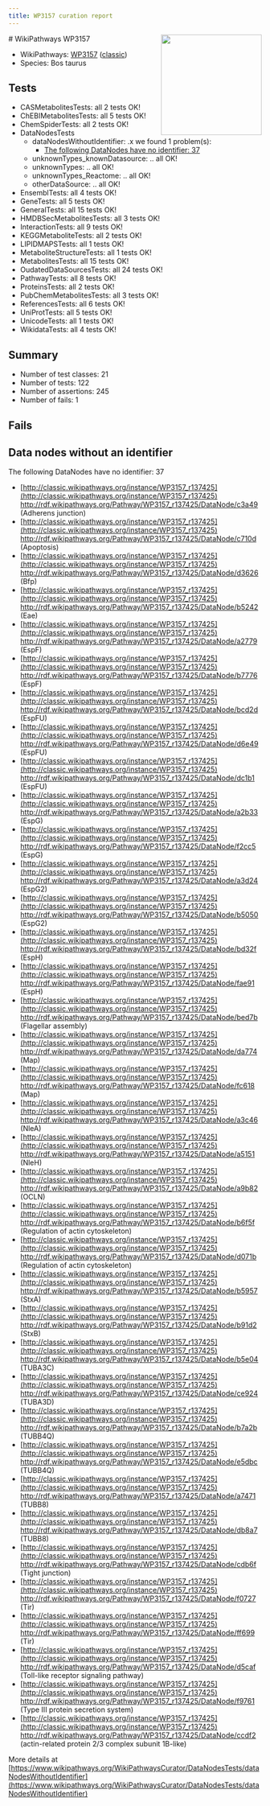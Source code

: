 ```yaml
---
title: WP3157 curation report
---
```


<img style="float: right; width: 200px" src="https://upload.wikimedia.org/wikipedia/commons/thumb/8/83/Wplogo_with_text_500.png/640px-Wplogo_with_text_500.png" />
# WikiPathways WP3157

* WikiPathways: [WP3157](https://wikipathways.org/pathways/WP3157) ([classic](https://classic.wikipathways.org/instance/WP3157))
* Species: Bos taurus
## Tests
* CASMetabolitesTests: all 2 tests OK!
* ChEBIMetabolitesTests: all 5 tests OK!
* ChemSpiderTests: all 2 tests OK!
* DataNodesTests
    * dataNodesWithoutIdentifier: .x we found 1 problem(s):
        * [The following DataNodes have no identifier: 37](#8792c4d5)
    * unknownTypes_knownDatasource: .. all OK!
    * unknownTypes: .. all OK!
    * unknownTypes_Reactome: .. all OK!
    * otherDataSource: .. all OK!
* EnsemblTests: all 4 tests OK!
* GeneTests: all 5 tests OK!
* GeneralTests: all 15 tests OK!
* HMDBSecMetabolitesTests: all 3 tests OK!
* InteractionTests: all 9 tests OK!
* KEGGMetaboliteTests: all 2 tests OK!
* LIPIDMAPSTests: all 1 tests OK!
* MetaboliteStructureTests: all 1 tests OK!
* MetabolitesTests: all 15 tests OK!
* OudatedDataSourcesTests: all 24 tests OK!
* PathwayTests: all 8 tests OK!
* ProteinsTests: all 2 tests OK!
* PubChemMetabolitesTests: all 3 tests OK!
* ReferencesTests: all 6 tests OK!
* UniProtTests: all 5 tests OK!
* UnicodeTests: all 1 tests OK!
* WikidataTests: all 4 tests OK!


## Summary

* Number of test classes: 21
* Number of tests: 122
* Number of assertions: 245
* Number of fails: 1

## Fails

<a name="8792c4d5" />

## Data nodes without an identifier

The following DataNodes have no identifier: 37

* [http://classic.wikipathways.org/instance/WP3157_r137425](http://classic.wikipathways.org/instance/WP3157_r137425) http://rdf.wikipathways.org/Pathway/WP3157_r137425/DataNode/c3a49 (Adherens junction)
* [http://classic.wikipathways.org/instance/WP3157_r137425](http://classic.wikipathways.org/instance/WP3157_r137425) http://rdf.wikipathways.org/Pathway/WP3157_r137425/DataNode/c710d (Apoptosis)
* [http://classic.wikipathways.org/instance/WP3157_r137425](http://classic.wikipathways.org/instance/WP3157_r137425) http://rdf.wikipathways.org/Pathway/WP3157_r137425/DataNode/d3626 (Bfp)
* [http://classic.wikipathways.org/instance/WP3157_r137425](http://classic.wikipathways.org/instance/WP3157_r137425) http://rdf.wikipathways.org/Pathway/WP3157_r137425/DataNode/b5242 (Eae)
* [http://classic.wikipathways.org/instance/WP3157_r137425](http://classic.wikipathways.org/instance/WP3157_r137425) http://rdf.wikipathways.org/Pathway/WP3157_r137425/DataNode/a2779 (EspF)
* [http://classic.wikipathways.org/instance/WP3157_r137425](http://classic.wikipathways.org/instance/WP3157_r137425) http://rdf.wikipathways.org/Pathway/WP3157_r137425/DataNode/b7776 (EspF)
* [http://classic.wikipathways.org/instance/WP3157_r137425](http://classic.wikipathways.org/instance/WP3157_r137425) http://rdf.wikipathways.org/Pathway/WP3157_r137425/DataNode/bcd2d (EspFU)
* [http://classic.wikipathways.org/instance/WP3157_r137425](http://classic.wikipathways.org/instance/WP3157_r137425) http://rdf.wikipathways.org/Pathway/WP3157_r137425/DataNode/d6e49 (EspFU)
* [http://classic.wikipathways.org/instance/WP3157_r137425](http://classic.wikipathways.org/instance/WP3157_r137425) http://rdf.wikipathways.org/Pathway/WP3157_r137425/DataNode/dc1b1 (EspFU)
* [http://classic.wikipathways.org/instance/WP3157_r137425](http://classic.wikipathways.org/instance/WP3157_r137425) http://rdf.wikipathways.org/Pathway/WP3157_r137425/DataNode/a2b33 (EspG)
* [http://classic.wikipathways.org/instance/WP3157_r137425](http://classic.wikipathways.org/instance/WP3157_r137425) http://rdf.wikipathways.org/Pathway/WP3157_r137425/DataNode/f2cc5 (EspG)
* [http://classic.wikipathways.org/instance/WP3157_r137425](http://classic.wikipathways.org/instance/WP3157_r137425) http://rdf.wikipathways.org/Pathway/WP3157_r137425/DataNode/a3d24 (EspG2)
* [http://classic.wikipathways.org/instance/WP3157_r137425](http://classic.wikipathways.org/instance/WP3157_r137425) http://rdf.wikipathways.org/Pathway/WP3157_r137425/DataNode/b5050 (EspG2)
* [http://classic.wikipathways.org/instance/WP3157_r137425](http://classic.wikipathways.org/instance/WP3157_r137425) http://rdf.wikipathways.org/Pathway/WP3157_r137425/DataNode/bd32f (EspH)
* [http://classic.wikipathways.org/instance/WP3157_r137425](http://classic.wikipathways.org/instance/WP3157_r137425) http://rdf.wikipathways.org/Pathway/WP3157_r137425/DataNode/fae91 (EspH)
* [http://classic.wikipathways.org/instance/WP3157_r137425](http://classic.wikipathways.org/instance/WP3157_r137425) http://rdf.wikipathways.org/Pathway/WP3157_r137425/DataNode/bed7b (Flagellar assembly)
* [http://classic.wikipathways.org/instance/WP3157_r137425](http://classic.wikipathways.org/instance/WP3157_r137425) http://rdf.wikipathways.org/Pathway/WP3157_r137425/DataNode/da774 (Map)
* [http://classic.wikipathways.org/instance/WP3157_r137425](http://classic.wikipathways.org/instance/WP3157_r137425) http://rdf.wikipathways.org/Pathway/WP3157_r137425/DataNode/fc618 (Map)
* [http://classic.wikipathways.org/instance/WP3157_r137425](http://classic.wikipathways.org/instance/WP3157_r137425) http://rdf.wikipathways.org/Pathway/WP3157_r137425/DataNode/a3c46 (NleA)
* [http://classic.wikipathways.org/instance/WP3157_r137425](http://classic.wikipathways.org/instance/WP3157_r137425) http://rdf.wikipathways.org/Pathway/WP3157_r137425/DataNode/a5151 (NleH)
* [http://classic.wikipathways.org/instance/WP3157_r137425](http://classic.wikipathways.org/instance/WP3157_r137425) http://rdf.wikipathways.org/Pathway/WP3157_r137425/DataNode/a9b82 (OCLN)
* [http://classic.wikipathways.org/instance/WP3157_r137425](http://classic.wikipathways.org/instance/WP3157_r137425) http://rdf.wikipathways.org/Pathway/WP3157_r137425/DataNode/b6f5f (Regulation of actin cytoskeleton)
* [http://classic.wikipathways.org/instance/WP3157_r137425](http://classic.wikipathways.org/instance/WP3157_r137425) http://rdf.wikipathways.org/Pathway/WP3157_r137425/DataNode/d071b (Regulation of actin cytoskeleton)
* [http://classic.wikipathways.org/instance/WP3157_r137425](http://classic.wikipathways.org/instance/WP3157_r137425) http://rdf.wikipathways.org/Pathway/WP3157_r137425/DataNode/b5957 (StxA)
* [http://classic.wikipathways.org/instance/WP3157_r137425](http://classic.wikipathways.org/instance/WP3157_r137425) http://rdf.wikipathways.org/Pathway/WP3157_r137425/DataNode/b91d2 (StxB)
* [http://classic.wikipathways.org/instance/WP3157_r137425](http://classic.wikipathways.org/instance/WP3157_r137425) http://rdf.wikipathways.org/Pathway/WP3157_r137425/DataNode/b5e04 (TUBA3C)
* [http://classic.wikipathways.org/instance/WP3157_r137425](http://classic.wikipathways.org/instance/WP3157_r137425) http://rdf.wikipathways.org/Pathway/WP3157_r137425/DataNode/ce924 (TUBA3D)
* [http://classic.wikipathways.org/instance/WP3157_r137425](http://classic.wikipathways.org/instance/WP3157_r137425) http://rdf.wikipathways.org/Pathway/WP3157_r137425/DataNode/b7a2b (TUBB4Q)
* [http://classic.wikipathways.org/instance/WP3157_r137425](http://classic.wikipathways.org/instance/WP3157_r137425) http://rdf.wikipathways.org/Pathway/WP3157_r137425/DataNode/e5dbc (TUBB4Q)
* [http://classic.wikipathways.org/instance/WP3157_r137425](http://classic.wikipathways.org/instance/WP3157_r137425) http://rdf.wikipathways.org/Pathway/WP3157_r137425/DataNode/a7471 (TUBB8)
* [http://classic.wikipathways.org/instance/WP3157_r137425](http://classic.wikipathways.org/instance/WP3157_r137425) http://rdf.wikipathways.org/Pathway/WP3157_r137425/DataNode/db8a7 (TUBB8)
* [http://classic.wikipathways.org/instance/WP3157_r137425](http://classic.wikipathways.org/instance/WP3157_r137425) http://rdf.wikipathways.org/Pathway/WP3157_r137425/DataNode/cdb6f (Tight junction)
* [http://classic.wikipathways.org/instance/WP3157_r137425](http://classic.wikipathways.org/instance/WP3157_r137425) http://rdf.wikipathways.org/Pathway/WP3157_r137425/DataNode/f0727 (Tir)
* [http://classic.wikipathways.org/instance/WP3157_r137425](http://classic.wikipathways.org/instance/WP3157_r137425) http://rdf.wikipathways.org/Pathway/WP3157_r137425/DataNode/ff699 (Tir)
* [http://classic.wikipathways.org/instance/WP3157_r137425](http://classic.wikipathways.org/instance/WP3157_r137425) http://rdf.wikipathways.org/Pathway/WP3157_r137425/DataNode/d5caf (Toll-like receptor signaling pathway)
* [http://classic.wikipathways.org/instance/WP3157_r137425](http://classic.wikipathways.org/instance/WP3157_r137425) http://rdf.wikipathways.org/Pathway/WP3157_r137425/DataNode/f9761 (Type III protein
secretion system)
* [http://classic.wikipathways.org/instance/WP3157_r137425](http://classic.wikipathways.org/instance/WP3157_r137425) http://rdf.wikipathways.org/Pathway/WP3157_r137425/DataNode/ccdf2 (actin-related protein 2/3 complex subunit 1B-like)


More details at [https://www.wikipathways.org/WikiPathwaysCurator/DataNodesTests/dataNodesWithoutIdentifier](https://www.wikipathways.org/WikiPathwaysCurator/DataNodesTests/dataNodesWithoutIdentifier)

